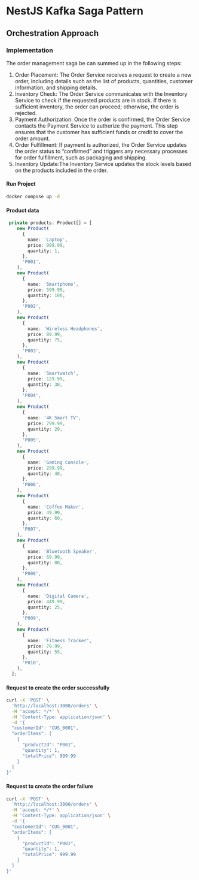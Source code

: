 # NestJS Kafka Saga Pattern
## Orchestration Approach
### Implementation
The order management saga be can summed up in the following steps:

1. Order Placement: The Order Service receives a request to create a new order, including details such as the list of products, quantities, customer information, and shipping details.
2. Inventory Check: The Order Service communicates with the Inventory Service to check if the requested products are in stock. If there is sufficient inventory, the order can proceed; otherwise, the order is rejected.
3. Payment Authorization: Once the order is confirmed, the Order Service contacts the Payment Service to authorize the payment. This step ensures that the customer has sufficient funds or credit to cover the order amount.
4. Order Fulfillment: If payment is authorized, the Order Service updates the order status to “confirmed” and triggers any necessary processes for order fulfillment, such as packaging and shipping.
5. Inventory Update:The Inventory Service updates the stock levels based on the products included in the order.


#### Run Project 
```bash
docker compose up -d
```
#### Product data
```ts
 private products: Product[] = [
    new Product(
      {
        name: 'Laptop',
        price: 999.99,
        quantity: 1,
      },
      'P001',
    ),
    new Product(
      {
        name: 'Smartphone',
        price: 599.99,
        quantity: 100,
      },
      'P002',
    ),
    new Product(
      {
        name: 'Wireless Headphones',
        price: 89.99,
        quantity: 75,
      },
      'P003',
    ),
    new Product(
      {
        name: 'Smartwatch',
        price: 129.99,
        quantity: 30,
      },
      'P004',
    ),
    new Product(
      {
        name: '4K Smart TV',
        price: 799.99,
        quantity: 20,
      },
      'P005',
    ),
    new Product(
      {
        name: 'Gaming Console',
        price: 299.99,
        quantity: 40,
      },
      'P006',
    ),
    new Product(
      {
        name: 'Coffee Maker',
        price: 49.99,
        quantity: 60,
      },
      'P007',
    ),
    new Product(
      {
        name: 'Bluetooth Speaker',
        price: 69.99,
        quantity: 80,
      },
      'P008',
    ),
    new Product(
      {
        name: 'Digital Camera',
        price: 449.99,
        quantity: 25,
      },
      'P009',
    ),
    new Product(
      {
        name: 'Fitness Tracker',
        price: 79.99,
        quantity: 55,
      },
      'P010',
    ),
  ];
```
#### Request to create the order successfully
```bash
curl -X 'POST' \
  'http://localhost:3000/orders' \
  -H 'accept: */*' \
  -H 'Content-Type: application/json' \
  -d '{
  "customerId": "CUS_0001",
  "orderItems": [
    {
      "productId": "P001",
      "quantity": 1,
      "totalPrice": 999.99
    }
  ]
}'
```

#### Request to create the order failure
```bash
curl -X 'POST' \
  'http://localhost:3000/orders' \
  -H 'accept: */*' \
  -H 'Content-Type: application/json' \
  -d '{
  "customerId": "CUS_0001",
  "orderItems": [
    {
      "productId": "P001",
      "quantity": 1,
      "totalPrice": 999.99
    }
  ]
}'
```

